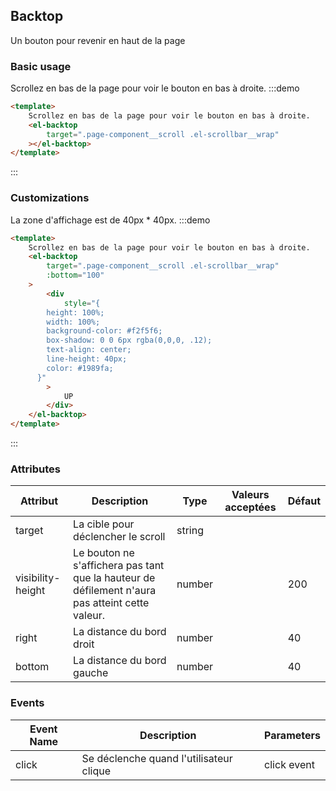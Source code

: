 ## Backtop

Un bouton pour revenir en haut de la page

### Basic usage

Scrollez en bas de la page pour voir le bouton en bas à droite.
:::demo

```html
<template>
	Scrollez en bas de la page pour voir le bouton en bas à droite.
	<el-backtop
		target=".page-component__scroll .el-scrollbar__wrap"
	></el-backtop>
</template>
```

:::

### Customizations

La zone d'affichage est de 40px \* 40px.
:::demo

```html
<template>
	Scrollez en bas de la page pour voir le bouton en bas à droite.
	<el-backtop
		target=".page-component__scroll .el-scrollbar__wrap"
		:bottom="100"
	>
		<div
			style="{
        height: 100%;
        width: 100%;
        background-color: #f2f5f6;
        box-shadow: 0 0 6px rgba(0,0,0, .12);
        text-align: center;
        line-height: 40px;
        color: #1989fa;
      }"
		>
			UP
		</div>
	</el-backtop>
</template>
```

:::

### Attributes

| Attribut          | Description                                                                                     | Type   | Valeurs acceptées | Défaut |
| ----------------- | ----------------------------------------------------------------------------------------------- | ------ | ----------------- | ------ |
| target            | La cible pour déclencher le scroll                                                              | string |                   |        |
| visibility-height | Le bouton ne s'affichera pas tant que la hauteur de défilement n'aura pas atteint cette valeur. | number |                   | 200    |
| right             | La distance du bord droit                                                                       | number |                   | 40     |
| bottom            | La distance du bord gauche                                                                      | number |                   | 40     |

### Events

| Event Name | Description                             | Parameters  |
| ---------- | --------------------------------------- | ----------- |
| click      | Se déclenche quand l'utilisateur clique | click event |
